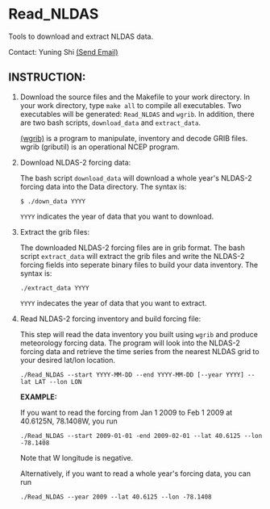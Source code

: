 Read_NLDAS
==========

Tools to download and extract NLDAS data.

Contact: Yuning Shi [(Send Email)](mailto:yshi@psu.edu)


INSTRUCTION:
------------

1. Download the source files and the Makefile to your work directory. In your work directory, type `make all` to compile all executables. Two executables will be generated: `Read_NLDAS` and `wgrib`. In addition, there are two bash scripts, `download_data` and `extract_data`.

   [(wgrib)](http://www.cpc.ncep.noaa.gov/products/wesley/wgrib.html) is a program to manipulate, inventory and decode GRIB files. wgrib (gributil) is an operational NCEP program.

2. Download NLDAS-2 forcing data:

   The bash script `download_data` will download a whole year's NLDAS-2 forcing data into the Data directory.
   The syntax is:
   ~~~shell
   $ ./down_data YYYY
   ~~~

   `YYYY` indicates the year of data that you want to download.

3. Extract the grib files:
   
   The downloaded NLDAS-2 forcing files are in grib format. The bash script `extract_data` will extract the grib files and write the NLDAS-2 forcing fields into seperate binary files to build your data inventory.
   The syntax is:
   ~~~
   ./extract_data YYYY
   ~~~
   `YYYY` indecates the year of data that you want to extract.

4. Read NLDAS-2 forcing inventory and build forcing file: 

   This step will read the data inventory you built using `wgrib` and produce meteorology forcing data.
   The program will look into the NLDAS-2 forcing data and retrieve the time series from the nearest NLDAS grid to your desired lat/lon location.
   ~~~
   ./Read_NLDAS --start YYYY-MM-DD --end YYYY-MM-DD [--year YYYY] --lat LAT --lon LON
   ~~~
   **EXAMPLE:**

   If you want to read the forcing from Jan 1 2009 to Feb 1 2009 at 40.6125N, 78.1408W, you run
   ~~~
   ./Read_NLDAS --start 2009-01-01 -end 2009-02-01 --lat 40.6125 --lon -78.1408
   ~~~
   Note that W longitude is negative.

   Alternatively, if you want to read a whole year's forcing data, you can run
   ~~~
   ./Read_NLDAS --year 2009 --lat 40.6125 --lon -78.1408
   ~~~
   
